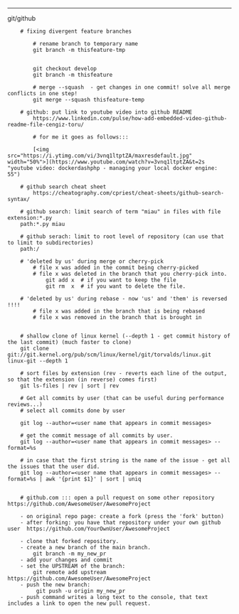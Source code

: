 ---

git/github

        # fixing divergent feature branches 

            # rename branch to temporary name
            git branch -m thisfeature-tmp 

        
            git checkout develop
            git branch -m thisfeature

            # merge --squash  - get changes in one commit! solve all merge conflicts in one step!
            git merge --squash thisfeature-temp

        # github: put link to youtube video into github README
            https://www.linkedin.com/pulse/how-add-embedded-video-github-readme-file-cengiz-toru/
           
            # for me it goes as follows:::

            [<img src="https://i.ytimg.com/vi/3vnq1ltptZA/maxresdefault.jpg" width="50%">](https://www.youtube.com/watch?v=3vnq1ltptZA&t=2s "youtube video: dockerdashphp - managing your local docker engine: 55")

        # github search cheat sheet 
            https://cheatography.com/cpriest/cheat-sheets/github-search-syntax/

        # github search: limit search of term "miau" in files with file extension:*.py
        path:*.py miau

        # github serach: limit to root level of repository (can use that to limit to subdirectories)
        path:/

        # 'deleted by us' during merge or cherry-pick
            # file x was added in the commit being cherry-picked
            # file x was deleted in the branch that you cherry-pick into.
                git add x  # if you want to keep the file
                git rm  x  # if you want to delete the file.

        # 'deleted by us' during rebase - now 'us' and 'them' is reversed !!!!
            # file x was added in the branch that is being rebased
            # file x was removed in the branch that is brought in
            

        # shallow clone of linux kernel (--depth 1 - get commit history of the last commit) (much faster to clone)
        git clone git://git.kernel.org/pub/scm/linux/kernel/git/torvalds/linux.git linux-git --depth 1

        # sort files by extension (rev - reverts each line of the output, so that the extension (in reverse) comes first)
        git ls-files | rev | sort | rev

        # Get all commits by user (that can be useful during performance reviews...)
        # select all commits done by user

        git log --author=<user name that appears in commit messages>

        # get the commit message of all commits by user.
        git log --author=<user name that appears in commit messages> --format=%s 

        # in case that the first string is the name of the issue - get all the issues that the user did.
        git log --author=<user name that appears in commit messages> --format=%s | awk '{print $1}' | sort | uniq


        # github.com ::: open a pull request on some other repository https://github.com/AwesomeUser/AwesomeProject

        - on original repo page: create a fork (press the 'fork' button)
        - after forking: you have that repository under your own github user  https://github.com/YourOwnUser/AwesomeProject

        - clone that forked repository.
        - create a new branch of the main branch.
            git branch -m my_new_pr
        - add your changes and commit
        - set the UPSTREAM of the branch: 
            git remote add upstream https://github.com/AwesomeUser/AwesomeProject
        - push the new branch:
             git push -u origin my_new_pr
        - push command writes a long text to the console, that text includes a link to open the new pull request.   
 